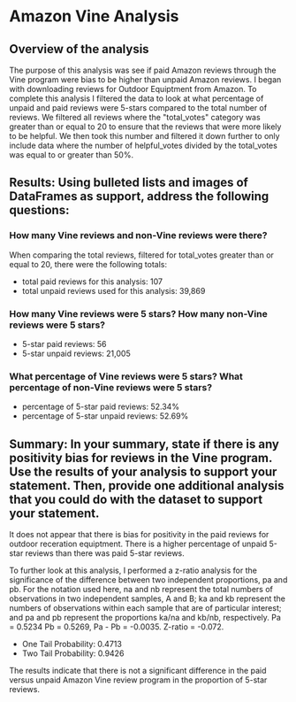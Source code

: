 # Amazon Vine Analysis

## Overview of the analysis

The purpose of this analysis was see if paid Amazon reviews through the Vine program were bias to be higher than unpaid Amazon reviews. I began with downloading reviews for Outdoor Equiptment from Amazon. To complete this analysis I filtered the data to look at what percentage of unpaid and paid reviews were 5-stars compared to the total number of reviews. We filtered all reviews where the "total_votes" category was greater than or equal to 20 to ensure that the reviews that were more likely to be helpful. We then took this number and filtered it down further to only include data where the number of helpful_votes divided by the total_votes was equal to or greater than 50%.

## Results: Using bulleted lists and images of DataFrames as support, address the following questions:

### How many Vine reviews and non-Vine reviews were there? 
When comparing the total reviews, filtered for total_votes greater than or equal to 20, there were the following totals:

- total paid reviews for this analysis: 107
- total unpaid reviews used for this analysis: 39,869

### How many Vine reviews were 5 stars? How many non-Vine reviews were 5 stars?

- 5-star paid reviews: 56
- 5-star unpaid reviews: 21,005

### What percentage of Vine reviews were 5 stars? What percentage of non-Vine reviews were 5 stars?

- percentage of 5-star paid reviews: 52.34%
- percentage of 5-star unpaid reviews: 52.69%

## Summary: In your summary, state if there is any positivity bias for reviews in the Vine program. Use the results of your analysis to support your statement. Then, provide one additional analysis that you could do with the dataset to support your statement.

It does not appear that there is bias for positivity in the paid reviews for outdoor receration equiptment. There is a higher percentage of unpaid 5-star reviews than there was paid 5-star reviews. 

To further look at this analysis, I performed a z-ratio analysis for the significance of the difference between two independent proportions, pa and pb. For the notation used here, na and nb represent the total numbers of observations in two independent samples, A and B; ka and kb represent the numbers of observations within each sample that are of particular interest; and pa and pb represent the proportions ka/na and kb/nb, respectively. Pa = 0.5234 Pb = 0.5269, Pa - Pb = -0.0035. Z-ratio = -0.072.

- One Tail Probability: 0.4713
- Two Tail Probability: 0.9426

The results indicate that there is not a significant difference in the paid versus unpaid Amazon Vine review program in the proportion of 5-star reviews.

